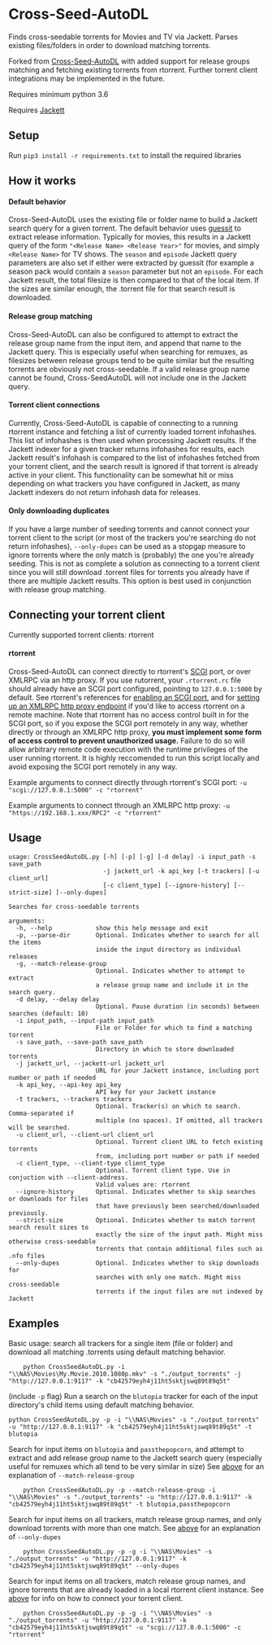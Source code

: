 # Cross-Seed-AutoDL
Finds cross-seedable torrents for Movies and TV via Jackett. Parses existing files/folders in order to download matching torrents.

Forked from [Cross-Seed-AutoDL](https://github.com/BC44/Cross-Seed-AutoDL) with added support for release groups matching and fetching existing torrents from rtorrent. Further torrent client integrations may be implemented in the future.

Requires minimum python 3.6

Requires [Jackett](https://github.com/Jackett/Jackett)


## Setup
Run `pip3 install -r requirements.txt` to install the required libraries


## How it works

#### Default behavior
Cross-Seed-AutoDL uses the existing file or folder name to build a Jackett search query for a given torrent. The default behavior uses [guessit](https://github.com/guessit-io/guessit) to extract release information. Typically for movies, this results in a Jackett query of the form `"<Release Name> <Release Year>"` for movies, and simply `<Release Name>` for TV shows. The `season` and `episode` Jackett query parameters are also set if either were extracted by guessit (for example a season pack would contain a `season` parameter but not an `episode`. For each Jackett result, the total filesize is then compared to that of the local item. If the sizes are similar enough, the .torrent file for that search result is downloaded.

#### Release group matching
Cross-Seed-AutoDL can also be configured to attempt to extract the release group name from the input item, and append that name to the Jackett query. This is especially useful when searching for remuxes, as filesizes between release groups tend to be quite similar but the resulting torrents are obviously not cross-seedable. If a valid release group name cannot be found, Cross-SeedAutoDL will not include one in the Jackett query.

#### Torrent client connections
Currently, Cross-Seed-AutoDL is capable of connecting to a running rtorrent instance and fetching a list of currently loaded torrent infohashes. This list of infohashes is then used when processing Jackett results. If the Jackett indexer for a given tracker returns infohashes for results, each Jackett result's infohash is compared to the list of infohashes fetched from your torrent client, and the search result is ignored if that torrent is already active in your client. This functionality can be somewhat hit or miss depending on what trackers you have configured in Jackett, as many Jackett indexers do not return infohash data for releases.

#### Only downloading duplicates
If you have a large number of seeding torrents and cannot connect your torrent client to the script (or most of the trackers you're searching do not return infohashes), `--only-dupes` can be used as a stopgap measure to ignore torrents where the only match is (probably) the one you're already seeding. This is not as complete a solution as connecting to a torrent client since you will still download .torrent files for torrents you already have if there are multiple Jackett results. This option is best used in conjunction with release group matching.


## Connecting your torrent client

Currently supported torrent clients: rtorrent

#### rtorrent
Cross-Seed-AutoDL can connect directly to rtorrent's [SCGI](https://github.com/nascheme/scgi) port, or over XMLRPC via an http proxy. If you use rutorrent, your `.rtorrent.rc` file should already have an SCGI port configured, pointing to `127.0.0.1:5000` by default. See rtorrent's references for [enabling an SCGI port](https://rtorrent-docs.readthedocs.io/en/latest/cmd-ref.html#term-network-scgi-open-port), and for [setting up an XMLRPC http proxy endpoint](https://github.com/rakshasa/rtorrent-doc/blob/master/RPC-Setup-XMLRPC.md) if you'd like to access rtorrent on a remote machine. Note that rtorrent has no access control built in for the SCGI port, so if you expose the SCGI port remotely in any way, whether directly or through an XMLRPC http proxy, **you must implement some form of access control to prevent unauthorized usage.** Failure to do so will allow arbitrary remote code execution with the runtime privileges of the user running rtorrent. It is highly reccomended to run this script locally and avoid exposing the SCGI port remotely in any way.

Example arguments to connect directly through rtorrent's SCGI port: `-u "scgi://127.0.0.1:5000" -c "rtorrent"`

Example arguments to connect through an XMLRPC http proxy: `-u "https://192.168.1.xxx/RPC2" -c "rtorrent"`


## Usage
    usage: CrossSeedAutoDL.py [-h] [-p] [-g] [-d delay] -i input_path -s save_path
                              -j jackett_url -k api_key [-t trackers] [-u client_url] 
                              [-c client_type] [--ignore-history] [--strict-size] [--only-dupes]
    
    Searches for cross-seedable torrents
    
    arguments:
      -h, --help            show this help message and exit
      -p, --parse-dir       Optional. Indicates whether to search for all the items 
                            inside the input directory as individual releases
      -g, --match-release-group
                            Optional. Indicates whether to attempt to extract 
                            a release group name and include it in the search query.
      -d delay, --delay delay
                            Optional. Pause duration (in seconds) between searches (default: 10)
      -i input_path, --input-path input_path
                            File or Folder for which to find a matching torrent
      -s save_path, --save-path save_path
                            Directory in which to store downloaded torrents
      -j jackett_url, --jackett-url jackett_url
                            URL for your Jackett instance, including port number or path if needed
      -k api_key, --api-key api_key
                            API key for your Jackett instance
      -t trackers, --trackers trackers
                            Optional. Tracker(s) on which to search. Comma-separated if 
                            multiple (no spaces). If omitted, all trackers will be searched.
      -u client_url, --client-url client_url
                            Optional. Torrent client URL to fetch existing torrents 
                            from, including port number or path if needed
      -c client_type, --client-type client_type
                            Optional. Torrent client type. Use in conjuction with --client-address. 
                            Valid values are: rtorrent
      --ignore-history      Optional. Indicates whether to skip searches or downloads for files 
                            that have previously been searched/downloaded previously.
      --strict-size         Optional. Indicates whether to match torrent search result sizes to 
                            exactly the size of the input path. Might miss otherwise cross-seedable 
                            torrents that contain additional files such as .nfo files
      --only-dupes          Optional. Indicates whether to skip downloads for 
                            searches with only one match. Might miss cross-seedable 
                            torrents if the input files are not indexed by Jackett


## Examples

Basic usage: search all trackers for a single item (file or folder) and download all matching .torrents using default matching behavior.

        python CrossSeedAutoDL.py -i "\\NAS\Movies\My.Movie.2010.1080p.mkv" -s "./output_torrents" -j "http://127.0.0.1:9117" -k "cb42579eyh4j11ht5sktjswq89t89q5t"

(include `-p` flag) Run a search on the `blutopia` tracker for each of the input directory's child items using default matching behavior.

	python CrossSeedAutoDL.py -p -i "\\NAS\Movies" -s "./output_torrents" -u "http://127.0.0.1:9117" -k "cb42579eyh4j11ht5sktjswq89t89q5t" -t blutopia
        
Search for input items on `blutopia` and `passthepopcorn`, and attempt to extract and add release group name to the Jackett search query (especially useful for remuxes which all tend to be very similar in size) See [above](#release-group-matching) for an explanation of `--match-release-group`

        python CrossSeedAutoDL.py -p --match-release-group -i "\\NAS\Movies" -s "./output_torrents" -u "http://127.0.0.1:9117" -k "cb42579eyh4j11ht5sktjswq89t89q5t" -t blutopia,passthepopcorn

Search for input items on all trackers, match release group names, and only download torrents with more than one match. See [above](#only-downloading-duplicates) for an explanation of `--only-dupes`

        python CrossSeedAutoDL.py -p -g -i "\\NAS\Movies" -s "./output_torrents" -u "http://127.0.0.1:9117" -k "cb42579eyh4j11ht5sktjswq89t89q5t" --only-dupes

Search for input items on all trackers, match release group names, and ignore torrents that are already loaded in a local rtorrent client instance. See [above](#connecting-your-torrent-client) for info on how to connect your torrent client.

        python CrossSeedAutoDL.py -p -g -i "\\NAS\Movies" -s "./output_torrents" -u "http://127.0.0.1:9117" -k "cb42579eyh4j11ht5sktjswq89t89q5t" -u "scgi://127.0.0.1:5000" -c "rtorrent"
